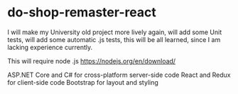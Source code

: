 # do-shop-remaster-react
I will make my University old project more lively again, will add some Unit tests, will add some automatic .js tests, this will be all learned, since I am lacking experience currently.


This will require node .js https://nodejs.org/en/download/

ASP.NET Core and C# for cross-platform server-side code
React and Redux for client-side code
Bootstrap for layout and styling
